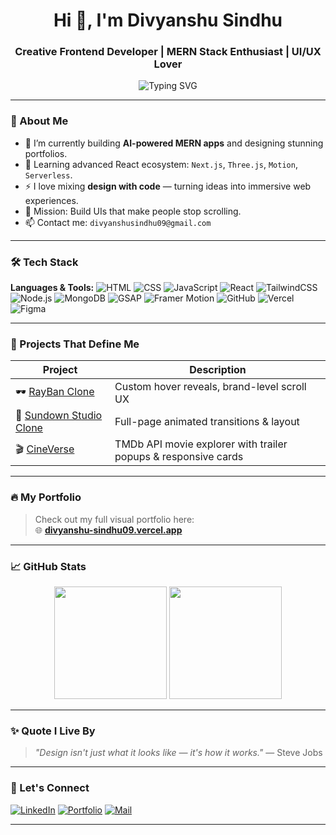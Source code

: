 <h1 align="center">Hi 👋, I'm Divyanshu Sindhu</h1>
<h3 align="center">Creative Frontend Developer | MERN Stack Enthusiast | UI/UX Lover</h3>

<p align="center">
  <img src="https://readme-typing-svg.demolab.com?font=Fira+Code&duration=2000&pause=1000&center=true&vCenter=true&width=435&lines=I+turn+designs+into+code+✨;Frontend+Engineer+%7C+React+Dev;Bringing+life+to+web+with+animation+%F0%9F%8C%9F" alt="Typing SVG" />
</p>

---

### 🚀 About Me
- 🔭 I’m currently building **AI-powered MERN apps** and designing stunning portfolios.
- 🌱 Learning advanced React ecosystem: `Next.js`, `Three.js`, `Motion`, `Serverless`.
- ⚡ I love mixing **design with code** — turning ideas into immersive web experiences.
- 🎯 Mission: Build UIs that make people stop scrolling.
- 📫 Contact me: `divyanshusindhu09@gmail.com`

---

### 🛠️ Tech Stack
**Languages & Tools:**
![HTML](https://img.shields.io/badge/-HTML5-E34F26?style=flat&logo=html5)
![CSS](https://img.shields.io/badge/-CSS3-1572B6?style=flat&logo=css3)
![JavaScript](https://img.shields.io/badge/-JavaScript-F7DF1E?style=flat&logo=javascript)
![React](https://img.shields.io/badge/-React-61DAFB?style=flat&logo=react)
![TailwindCSS](https://img.shields.io/badge/-Tailwind-38B2AC?style=flat&logo=tailwind-css)
![Node.js](https://img.shields.io/badge/-Node.js-339933?style=flat&logo=node.js)
![MongoDB](https://img.shields.io/badge/-MongoDB-4EA94B?style=flat&logo=mongodb)
![GSAP](https://img.shields.io/badge/-GSAP-88CE02?style=flat&logo=greensock)
![Framer Motion](https://img.shields.io/badge/-Framer%20Motion-black?style=flat&logo=framer)
![GitHub](https://img.shields.io/badge/-GitHub-181717?style=flat&logo=github)
![Vercel](https://img.shields.io/badge/-Vercel-000000?style=flat&logo=vercel)
![Figma](https://img.shields.io/badge/-Figma-F24E1E?style=flat&logo=figma)

---

### 📂 Projects That Define Me
| Project | Description |
|--------|-------------|
| 🕶️ [RayBan Clone](https://divyanshu-sindhu09.vercel.app/) | Custom hover reveals, brand-level scroll UX |
| 🌅 [Sundown Studio Clone](link) | Full-page animated transitions & layout |
| 🎬 [CineVerse](link) | TMDb API movie explorer with trailer popups & responsive cards |

---

### 🔥 My Portfolio
> Check out my full visual portfolio here:  
🌐 **[divyanshu-sindhu09.vercel.app](https://divyanshu-sindhu09.vercel.app/)**

---

### 📈 GitHub Stats
<p align="center">
  <img src="https://github-readme-stats.vercel.app/api?username=divyanshu-sindhu09&show_icons=true&theme=radical" height="180"/>
  <img src="https://github-readme-streak-stats.herokuapp.com/?user=divyanshu-sindhu09&theme=radical" height="180"/>
</p>

---

### ✨ Quote I Live By
> *"Design isn't just what it looks like — it's how it works."* — Steve Jobs

---

### 🤝 Let's Connect
[![LinkedIn](https://img.shields.io/badge/-LinkedIn-blue?style=flat&logo=linkedin)](https://www.linkedin.com/in/divyanshu-sindhu-32b71632b/)
[![Portfolio](https://img.shields.io/badge/-Portfolio-black?style=flat&logo=vercel)](https://divyanshu-sindhu09.vercel.app/)
[![Mail](https://img.shields.io/badge/-Gmail-red?style=flat&logo=gmail)](mailto:divyanshusindhu09@gmail.com)

---

<!-- Don't forget to star this profile 😉 -->
